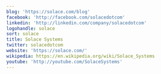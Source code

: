```yaml
---
blog: 'https://solace.com/blog'
facebook: 'http://facebook.com/solacedotcom'
linkedin: 'http://linkedin.com/company/solacedotcom'
logohandle: solace
sort: solace
title: Solace Systems
twitter: solacedotcom
website: 'https://solace.com/'
wikipedia: https://en.wikipedia.org/wiki/Solace_Systems
youtube: 'http://youtube.com/SolaceSystems'
---
```


